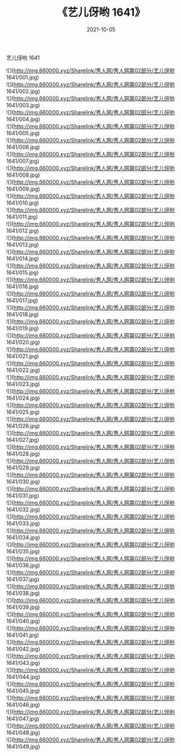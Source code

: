 ﻿---
layout: post
title:  《艺儿伢哟 1641》
date:   2021-10-05
img: http://img.660000.xyz/Sharelink/秀人网/秀人网第02部分/艺儿伢哟 1641/000.jpg
categories: [美女, 清纯, 唯美]
---

艺儿伢哟 1641

  ![](http://img.660000.xyz/Sharelink/秀人网/秀人网第02部分/艺儿伢哟 1641/001.jpg) <br> ![](http://img.660000.xyz/Sharelink/秀人网/秀人网第02部分/艺儿伢哟 1641/002.jpg) <br> ![](http://img.660000.xyz/Sharelink/秀人网/秀人网第02部分/艺儿伢哟 1641/003.jpg) <br> ![](http://img.660000.xyz/Sharelink/秀人网/秀人网第02部分/艺儿伢哟 1641/004.jpg) <br> ![](http://img.660000.xyz/Sharelink/秀人网/秀人网第02部分/艺儿伢哟 1641/005.jpg) <br> ![](http://img.660000.xyz/Sharelink/秀人网/秀人网第02部分/艺儿伢哟 1641/006.jpg) <br> ![](http://img.660000.xyz/Sharelink/秀人网/秀人网第02部分/艺儿伢哟 1641/007.jpg) <br> ![](http://img.660000.xyz/Sharelink/秀人网/秀人网第02部分/艺儿伢哟 1641/008.jpg) <br> ![](http://img.660000.xyz/Sharelink/秀人网/秀人网第02部分/艺儿伢哟 1641/009.jpg) <br> ![](http://img.660000.xyz/Sharelink/秀人网/秀人网第02部分/艺儿伢哟 1641/010.jpg) <br> ![](http://img.660000.xyz/Sharelink/秀人网/秀人网第02部分/艺儿伢哟 1641/011.jpg) <br> ![](http://img.660000.xyz/Sharelink/秀人网/秀人网第02部分/艺儿伢哟 1641/012.jpg) <br> ![](http://img.660000.xyz/Sharelink/秀人网/秀人网第02部分/艺儿伢哟 1641/013.jpg) <br> ![](http://img.660000.xyz/Sharelink/秀人网/秀人网第02部分/艺儿伢哟 1641/014.jpg) <br> ![](http://img.660000.xyz/Sharelink/秀人网/秀人网第02部分/艺儿伢哟 1641/015.jpg) <br> ![](http://img.660000.xyz/Sharelink/秀人网/秀人网第02部分/艺儿伢哟 1641/016.jpg) <br> ![](http://img.660000.xyz/Sharelink/秀人网/秀人网第02部分/艺儿伢哟 1641/017.jpg) <br> ![](http://img.660000.xyz/Sharelink/秀人网/秀人网第02部分/艺儿伢哟 1641/018.jpg) <br> ![](http://img.660000.xyz/Sharelink/秀人网/秀人网第02部分/艺儿伢哟 1641/019.jpg) <br> ![](http://img.660000.xyz/Sharelink/秀人网/秀人网第02部分/艺儿伢哟 1641/020.jpg) <br> ![](http://img.660000.xyz/Sharelink/秀人网/秀人网第02部分/艺儿伢哟 1641/021.jpg) <br> ![](http://img.660000.xyz/Sharelink/秀人网/秀人网第02部分/艺儿伢哟 1641/022.jpg) <br> ![](http://img.660000.xyz/Sharelink/秀人网/秀人网第02部分/艺儿伢哟 1641/023.jpg) <br> ![](http://img.660000.xyz/Sharelink/秀人网/秀人网第02部分/艺儿伢哟 1641/024.jpg) <br> ![](http://img.660000.xyz/Sharelink/秀人网/秀人网第02部分/艺儿伢哟 1641/025.jpg) <br> ![](http://img.660000.xyz/Sharelink/秀人网/秀人网第02部分/艺儿伢哟 1641/026.jpg) <br> ![](http://img.660000.xyz/Sharelink/秀人网/秀人网第02部分/艺儿伢哟 1641/027.jpg) <br> ![](http://img.660000.xyz/Sharelink/秀人网/秀人网第02部分/艺儿伢哟 1641/028.jpg) <br> ![](http://img.660000.xyz/Sharelink/秀人网/秀人网第02部分/艺儿伢哟 1641/029.jpg) <br> ![](http://img.660000.xyz/Sharelink/秀人网/秀人网第02部分/艺儿伢哟 1641/030.jpg) <br> ![](http://img.660000.xyz/Sharelink/秀人网/秀人网第02部分/艺儿伢哟 1641/031.jpg) <br> ![](http://img.660000.xyz/Sharelink/秀人网/秀人网第02部分/艺儿伢哟 1641/032.jpg) <br> ![](http://img.660000.xyz/Sharelink/秀人网/秀人网第02部分/艺儿伢哟 1641/033.jpg) <br> ![](http://img.660000.xyz/Sharelink/秀人网/秀人网第02部分/艺儿伢哟 1641/034.jpg) <br> ![](http://img.660000.xyz/Sharelink/秀人网/秀人网第02部分/艺儿伢哟 1641/035.jpg) <br> ![](http://img.660000.xyz/Sharelink/秀人网/秀人网第02部分/艺儿伢哟 1641/036.jpg) <br> ![](http://img.660000.xyz/Sharelink/秀人网/秀人网第02部分/艺儿伢哟 1641/037.jpg) <br> ![](http://img.660000.xyz/Sharelink/秀人网/秀人网第02部分/艺儿伢哟 1641/038.jpg) <br> ![](http://img.660000.xyz/Sharelink/秀人网/秀人网第02部分/艺儿伢哟 1641/039.jpg) <br> ![](http://img.660000.xyz/Sharelink/秀人网/秀人网第02部分/艺儿伢哟 1641/040.jpg) <br> ![](http://img.660000.xyz/Sharelink/秀人网/秀人网第02部分/艺儿伢哟 1641/041.jpg) <br> ![](http://img.660000.xyz/Sharelink/秀人网/秀人网第02部分/艺儿伢哟 1641/042.jpg) <br> ![](http://img.660000.xyz/Sharelink/秀人网/秀人网第02部分/艺儿伢哟 1641/043.jpg) <br> ![](http://img.660000.xyz/Sharelink/秀人网/秀人网第02部分/艺儿伢哟 1641/044.jpg) <br> ![](http://img.660000.xyz/Sharelink/秀人网/秀人网第02部分/艺儿伢哟 1641/045.jpg) <br> ![](http://img.660000.xyz/Sharelink/秀人网/秀人网第02部分/艺儿伢哟 1641/046.jpg) <br> ![](http://img.660000.xyz/Sharelink/秀人网/秀人网第02部分/艺儿伢哟 1641/047.jpg) <br> ![](http://img.660000.xyz/Sharelink/秀人网/秀人网第02部分/艺儿伢哟 1641/048.jpg) <br> ![](http://img.660000.xyz/Sharelink/秀人网/秀人网第02部分/艺儿伢哟 1641/049.jpg) <br>